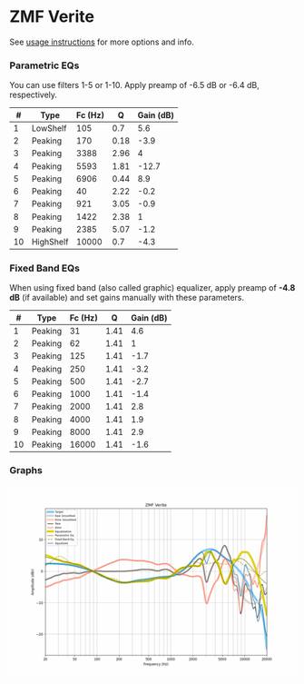 # ZMF Verite
See [usage instructions](https://github.com/jaakkopasanen/AutoEq#usage) for more options and info.

### Parametric EQs
You can use filters 1-5 or 1-10. Apply preamp of -6.5 dB or -6.4 dB, respectively.

|   # | Type      |   Fc (Hz) |    Q |   Gain (dB) |
|-----|-----------|-----------|------|-------------|
|   1 | LowShelf  |       105 | 0.7  |         5.6 |
|   2 | Peaking   |       170 | 0.18 |        -3.9 |
|   3 | Peaking   |      3388 | 2.96 |         4   |
|   4 | Peaking   |      5593 | 1.81 |       -12.7 |
|   5 | Peaking   |      6906 | 0.44 |         8.9 |
|   6 | Peaking   |        40 | 2.22 |        -0.2 |
|   7 | Peaking   |       921 | 3.05 |        -0.9 |
|   8 | Peaking   |      1422 | 2.38 |         1   |
|   9 | Peaking   |      2385 | 5.07 |        -1.2 |
|  10 | HighShelf |     10000 | 0.7  |        -4.3 |

### Fixed Band EQs
When using fixed band (also called graphic) equalizer, apply preamp of **-4.8 dB** (if available) and set gains manually with these parameters.

|   # | Type    |   Fc (Hz) |    Q |   Gain (dB) |
|-----|---------|-----------|------|-------------|
|   1 | Peaking |        31 | 1.41 |         4.6 |
|   2 | Peaking |        62 | 1.41 |         1   |
|   3 | Peaking |       125 | 1.41 |        -1.7 |
|   4 | Peaking |       250 | 1.41 |        -3.2 |
|   5 | Peaking |       500 | 1.41 |        -2.7 |
|   6 | Peaking |      1000 | 1.41 |        -1.4 |
|   7 | Peaking |      2000 | 1.41 |         2.8 |
|   8 | Peaking |      4000 | 1.41 |         1.9 |
|   9 | Peaking |      8000 | 1.41 |         2.9 |
|  10 | Peaking |     16000 | 1.41 |        -1.6 |

### Graphs
![](./ZMF%20Verite.png)
